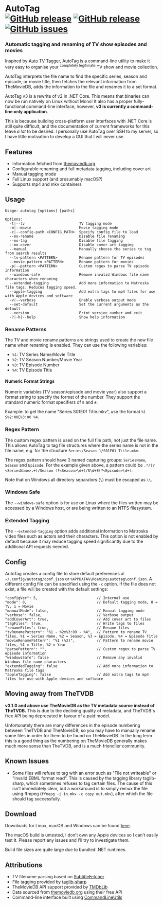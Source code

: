 # AutoTag <br/>[![GitHub release](https://img.shields.io/github/release/jamerst/AutoTag.svg)](https://github.com/jamerst/AutoTag/releases) [![GitHub release](https://img.shields.io/github/downloads/jamerst/AutoTag/total.svg)](https://github.com/jamerst/AutoTag/releases) [![GitHub issues](https://img.shields.io/github/issues/jamerst/AutoTag.svg)](https://github.com/jamerst/AutoTag/issues)

### Automatic tagging and renaming of TV show episodes and movies

Inspired by [Auto TV Tagger](https://sourceforge.net/projects/autotvtagger/), AutoTag is a command-line utility to make it very easy to organise your <sup>completely legitimate</sup> TV show and movie collection.

AutoTag interprets the file name to find the specific series, season and episode, or movie title, then fetches the relevant information from TheMovieDB, adds the information to the file and renames it to a set format.

AutoTag v3 is a rewrite of v2 in .NET Core. This means that binaries can now be run natively on Linux without Mono! It also has a proper fully-functional command-line interface, however, **v3 is currently a command-line only application**.

This is because building cross-platform user interfaces with .NET Core is still quite difficult, and the documentation of current frameworks for this leave *a lot* to be desired. I personally use AutoTag over SSH to my server, so I have little motivation to develop a GUI that I will never use.

## Features
- Information fetched from [themoviedb.org](https://www.themoviedb.org/)
- Configurable renaming and full metadata tagging, including cover art
- Manual tagging mode
- Full Linux support (and presumably macOS?)
- Supports mp4 and mkv containers

## Usage
```
Usage: autotag [options] [paths]

Options:
  -t|--tv                         TV tagging mode
  -m|--movie                      Movie tagging mode
  -c|--config-path <CONFIG_PATH>  Specify config file to load
  --no-rename                     Disable file renaming
  --no-tag                        Disable file tagging
  --no-cover                      Disable cover art tagging
  --manual                        Manually choose the series to tag from search results
  --tv-pattern <PATTERN>          Rename pattern for TV episodes
  --movie-pattern <PATTERN>       Rename pattern for movies
  -p|--pattern <PATTERN>          Custom regex to parse TV episode information
  --windows-safe                  Remove invalid Windows file name characters when renaming
  --extended-tagging              Add more information to Matroska file tags. Reduces tagging speed.
  --apple-tagging                 Add extra tags to mp4 files for use with Apple devices and software
  -v|--verbose                    Enable verbose output mode
  --set-default                   Set the current arguments as the default
  --version                       Print version number and exit
  -?|-h|--help                    Show help information

```

### Rename Patterns
The TV and movie rename patterns are strings used to create the new file name when renaming is enabled. They can use the following variables:

- `%1`: TV Series Name/Movie Title
- `%2`: TV Season Number/Movie Year
- `%3`: TV Episode Number
- `%4`: TV Episode Title

#### Numeric Format Strings
Numeric variables (TV season/episode and movie year) also support a format string to specify the format of the number. They support the standard numeric format specifiers of `0` and `#`.

Example: to get the name "Series S01E01 Title.mkv", use the format `%1 S%2:00E%3:00 %4`.

### Regex Pattern
The custom regex pattern is used on the full file path, not just the file name. This allows AutoTag to tag file structures where the series name is not in the file name, e.g. for the structure `Series/Season 1/S01E01 Title.mkv`.

The regex pattern should have 3 named capturing groups: `SeriesName`, `Season` and `Episode`. For the example given above, a pattern could be `.*/(?<SeriesName>.+)/Season (?<Season>\d+)/S\d+E(?<Episode>\d+)`.

Note that on Windows all directory separators (`\`) must be escaped as `\\`.

### Windows Safe
The `--windows-safe` option is for use on Linux where the files written may be accessed by a Windows host, or are being written to an NTFS filesystem.

### Extended Tagging
The `--extended-tagging` option adds additional information to Matroska video files such as actors and their characters. This option is not enabled by default because it may reduce tagging speed significantly due to the additional API requests needed.

## Config
AutoTag creates a config file to store default preferences at `~/.config/autotag/conf.json` or `%APPDATA%\Roaming\autotag\conf.json`. A different config file can be specified using the `-c` option. If the file does not exist, a file will be created with the default settings:
```
"configVer": 5,                           // Internal use
"mode": 0,                                // Default tagging mode, 0 = TV, 1 = Movie
"manualMode": false,                      // Manual tagging mode
"verbose": false,                         // Verbose output
"addCoverArt": true,                      // Add cover art to files
"tagFiles": true,                         // Write tags to files
"renameFiles": true,                      // Rename files
"tvRenamePattern": "%1 - %2x%3:00 - %4",  // Pattern to rename TV files, %1 = Series Name, %2 = Season, %3 = Episode, %4 = Episode Title
"movieRenamePattern": "%1 (%2)",          // Pattern to rename movie files, %1 = Title, %2 = Year
"parsePattern": "",                       // Custom regex to parse TV episode information
"windowsSafe": false                      // Remove any invalid Windows file name characters
"extendedTagging": false                  // Add more information to Matroska file tags
"appleTagging": false                     // Add extra tags to mp4 files for use with Apple devices and software
```

## Moving away from TheTVDB
**v3.1.0 and above use TheMovieDB as the TV metadata source instead of TheTVDB.** This is due to the declining quality of metadata, and TheTVDB's free API being deprecated in favour of a paid model.

Unfortunately there are many differences in the episode numbering between TheTVDB and TheMovieDB, so you may have to manually rename some files in order for them to be found on TheMovieDB. In the long term this is a good thing as the numbering on TheMovieDB generally makes much more sense than TheTVDB, and is a much friendlier community.

## Known Issues
- Some files will refuse to tag with an error such as "File not writeable" or "Invalid EBML format read". This is caused by the tagging library taglib-sharp, which sometimes refuses to tag certain files. The cause of this isn't immediately clear, but a workaround is to simply remux the file using ffmpeg (`ffmepg -i in.mkv -c copy out.mkv`), after which the file should tag successfully.

## Download
Downloads for Linux, macOS and Windows can be found [here](https://github.com/jamerst/AutoTag/releases).

The macOS build is untested, I don't own any Apple devices so I can't easily test it. Please report any issues and I'll try to investigate them.

Build file sizes are quite large due to bundled .NET runtimes.

## Attributions
- TV filename parsing based on [SubtitleFetcher](https://github.com/pheiberg/SubtitleFetcher)
- File tagging provided by [taglib-sharp](https://github.com/mono/taglib-sharp)
- TheMovieDB API support provided by [TMDbLib](https://github.com/LordMike/TMDbLib)
- Data sourced from [themoviedb.org](https://www.themoviedb.org/) using their free API
- Command-line interface built using [CommandLineUtils](https://github.com/natemcmaster/CommandLineUtils)
